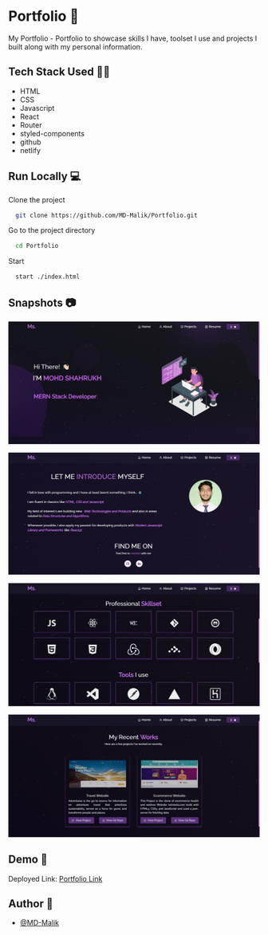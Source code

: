 # Portfolio 🌇

My Portfolio - Portfolio to showcase skills I have, toolset I use and projects I built along with my personal information.


## Tech Stack Used 👩‍💻

- HTML
- CSS
- Javascript
- React
- Router
- styled-components
- github
- netlify

## Run Locally 💻

Clone the project

```bash
  git clone https://github.com/MD-Malik/Portfolio.git
```

Go to the project directory

```bash
  cd Portfolio
```

Start

```bash
  start ./index.html
```


## Snapshots 📷

![](https://github.com/MD-Malik/Portfolio/blob/main/src/images/portfolio_image1.png?raw=true)

![](https://github.com/MD-Malik/Portfolio/blob/main/src/images/portfolio_image5.png?raw=true)

![](https://github.com/MD-Malik/Portfolio/blob/main/src/images/portfolio_image2.png?raw=true)

![](https://github.com/MD-Malik/Portfolio/blob/main/src/images/portfolio_image3.png?raw=true)

## Demo 🎥

Deployed Link: [Portfolio Link](https://mohd-shahrukh.onrender.com/)


## Author 🤝

- [@MD-Malik](https://github.com/MD-Malik)
